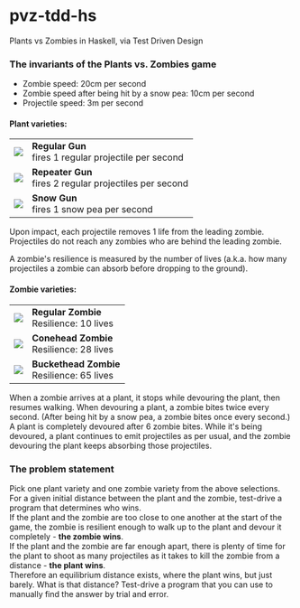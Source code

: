 pvz-tdd-hs
==========

Plants vs Zombies in Haskell, via Test Driven Design

### The invariants of the Plants vs. Zombies game

* Zombie speed: 20cm per second
* Zombie speed after being hit by a snow pea: 10cm per second
* Projectile speed: 3m per second

#### Plant varieties:

<table>
<tr>
<td><img src="http://dserban.github.com/tmp/pvz/Gun.png"></td>
<td><strong>Regular Gun</strong><br>fires 1 regular projectile per second</td>
</tr>
<tr>
<td><img src="http://dserban.github.com/tmp/pvz/Repeater.png"></td>
<td><strong>Repeater Gun</strong><br>fires 2 regular projectiles per second</td>
</tr>
<tr>
<td><img src="http://dserban.github.com/tmp/pvz/SnowGun.png"></td>
<td><strong>Snow Gun</strong><br>fires 1 snow pea per second</td>
</tr>
</table>

Upon impact, each projectile removes 1 life from the leading zombie.
Projectiles do not reach any zombies who are behind the leading zombie.

A zombie's resilience is measured by the number of lives (a.k.a. how many
projectiles a zombie can absorb before dropping to the ground).

#### Zombie varieties:

<table>
<tr>
<td><img src="http://dserban.github.com/tmp/pvz/RegularZombie.png"></td>
<td><strong>Regular Zombie</strong><br>Resilience: 10 lives</td>
</tr>
<tr>
<td><img src="http://dserban.github.com/tmp/pvz/ConeheadZombie.png"></td>
<td><strong>Conehead Zombie</strong><br>Resilience: 28 lives</td>
</tr>
<tr>
<td><img src="http://dserban.github.com/tmp/pvz/BucketheadZombie.png"></td>
<td><strong>Buckethead Zombie</strong><br>Resilience: 65 lives</td>
</tr>
</table>

When a zombie arrives at a plant, it stops while devouring the plant, then
resumes walking. When devouring a plant, a zombie bites twice every second.
(After being hit by a snow pea, a zombie bites once every second.) A plant is
completely devoured after 6 zombie bites. While it's being devoured, a plant
continues to emit projectiles as per usual, and the zombie devouring the plant
keeps absorbing those projectiles.

### The problem statement

Pick one plant variety and one zombie variety from the above selections.  
For a given initial distance between the plant and the zombie, test-drive a program that determines who wins.  
If the plant and the zombie are too close to one another at the start of the game, the zombie is resilient enough to walk up to the plant and devour it completely - **the zombie wins**.  
If the plant and the zombie are far enough apart, there is plenty of time for the plant to shoot as many projectiles as it takes to kill the zombie from a distance - **the plant wins**.  
Therefore an equilibrium distance exists, where the plant wins, but just barely. What is that distance? Test-drive a program that you can use to manually find the answer by trial and error.
